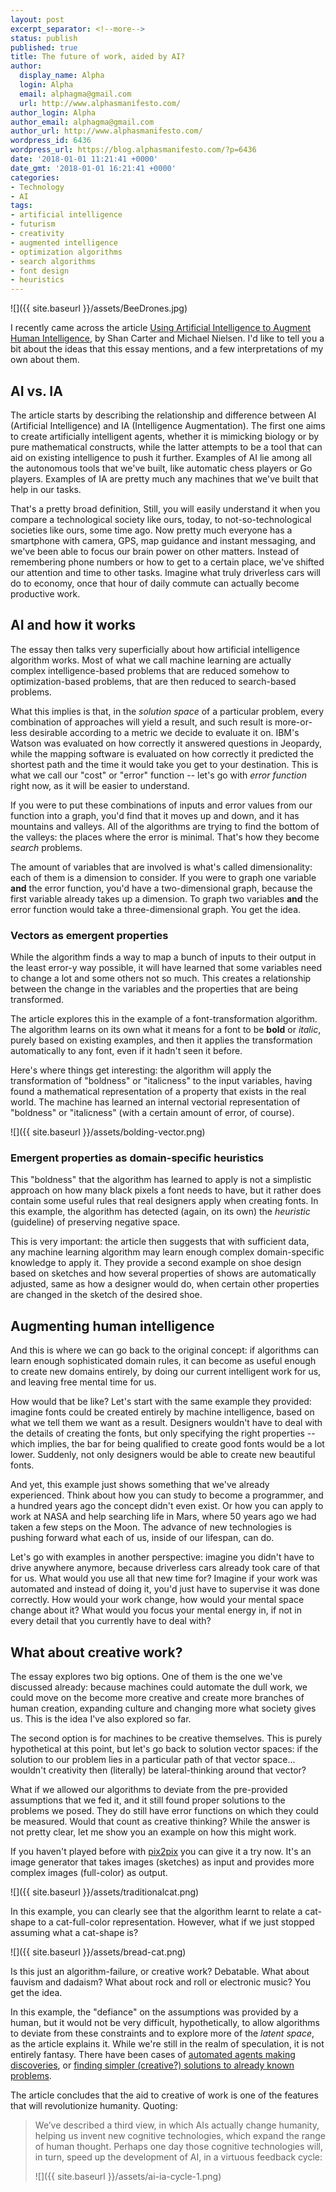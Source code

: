 ```yaml
---
layout: post
excerpt_separator: <!--more-->
status: publish
published: true
title: The future of work, aided by AI?
author:
  display_name: Alpha
  login: Alpha
  email: alphagma@gmail.com
  url: http://www.alphasmanifesto.com/
author_login: Alpha
author_email: alphagma@gmail.com
author_url: http://www.alphasmanifesto.com/
wordpress_id: 6436
wordpress_url: https://blog.alphasmanifesto.com/?p=6436
date: '2018-01-01 11:21:41 +0000'
date_gmt: '2018-01-01 16:21:41 +0000'
categories:
- Technology
- AI
tags:
- artificial intelligence
- futurism
- creativity
- augmented intelligence
- optimization algorithms
- search algorithms
- font design
- heuristics
---
```


![]({{ site.baseurl }}/assets/BeeDrones.jpg)

I recently came across the article [Using Artificial Intelligence to Augment Human Intelligence](https://distill.pub/2017/aia/), by Shan Carter and Michael Nielsen. I'd like to tell you a bit about the ideas that this essay mentions, and a few interpretations of my own about them.

<!--more-->

## AI vs. IA

The article starts by describing the relationship and difference between AI (Artificial Intelligence) and IA (Intelligence Augmentation). The first one aims to create artificially intelligent agents, whether it is mimicking biology or by pure mathematical constructs, while the latter attempts to be a tool that can aid on existing intelligence to push it further. Examples of AI lie among all the autonomous tools that we've built, like automatic chess players or Go players. Examples of IA are pretty much any machines that we've built that help in our tasks.

That's a pretty broad definition, Still, you will easily understand it when you compare a technological society like ours, today, to not-so-technological societies like ours, some time ago. Now pretty much everyone has a smartphone with camera, GPS, map guidance and instant messaging, and we've been able to focus our brain power on other matters. Instead of remembering phone numbers or how to get to a certain place, we've shifted our attention and time to other tasks. Imagine what truly driverless cars will do to economy, once that hour of daily commute can actually become productive work.

## AI and how it works

The essay then talks very superficially about how artificial intelligence algorithm works. Most of what we call machine learning are actually complex intelligence-based problems that are reduced somehow to optimization-based problems, that are then reduced to search-based problems.

What this implies is that, in the _solution space_ of a particular problem, every combination of approaches will yield a result, and such result is more-or-less desirable according to a metric we decide to evaluate it on. IBM's Watson was evaluated on how correctly it answered questions in Jeopardy, while the mapping software is evaluated on how correctly it predicted the shortest path and the time it would take you get to your destination. This is what we call our "cost" or "error" function -- let's go with _error function_ right now, as it will be easier to understand.

If you were to put these combinations of inputs and error values from our function into a graph, you'd find that it moves up and down, and it has mountains and valleys. All of the algorithms are trying to find the bottom of the valleys: the places where the error is minimal. That's how they become _search_ problems.

The amount of variables that are involved is what's called dimensionality: each of them is a dimension to consider. If you were to graph one variable **and** the error function, you'd have a two-dimensional graph, because the first variable already takes up a dimension. To graph two variables **and** the error function would take a three-dimensional graph. You get the idea.

### Vectors as emergent properties

While the algorithm finds a way to map a bunch of inputs to their output in the least error-y way possible, it will have learned that some variables need to change a lot and some others not so much. This creates a relationship between the change in the variables and the properties that are being transformed.

The article explores this in the example of a font-transformation algorithm. The algorithm learns on its own what it means for a font to be **bold** or _italic_, purely based on existing examples, and then it applies the transformation automatically to any font, even if it hadn't seen it before.

Here's where things get interesting: the algorithm will apply the transformation of "boldness" or "italicness" to the input variables, having found a mathematical representation of a property that exists in the real world. The machine has learned an internal vectorial representation of "boldness" or "italicness" (with a certain amount of error, of course).

![]({{ site.baseurl }}/assets/bolding-vector.png)

### Emergent properties as domain-specific heuristics

This "boldness" that the algorithm has learned to apply is not a simplistic approach on how many black pixels a font needs to have, but it rather does contain some useful rules that real designers apply when creating fonts. In this example, the algorithm has detected (again, on its own) the _heuristic_ (guideline) of preserving negative space.

This is very important: the article then suggests that with sufficient data, any machine learning algorithm may learn enough complex domain-specific knowledge to apply it. They provide a second example on shoe design based on sketches and how several properties of shows are automatically adjusted, same as how a designer would do, when certain other properties are changed in the sketch of the desired shoe.

## Augmenting human intelligence

And this is where we can go back to the original concept: if algorithms can learn enough sophisticated domain rules, it can become as useful enough to create new domains entirely, by doing our current intelligent work for us, and leaving free mental time for us.

How would that be like? Let's start with the same example they provided: imagine fonts could be created entirely by machine intelligence, based on what we tell them we want as a result. Designers wouldn't have to deal with the details of creating the fonts, but only specifying the right properties -- which implies, the bar for being qualified to create good fonts would be a lot lower. Suddenly, not only designers would be able to create new beautiful fonts.

And yet, this example just shows something that we've already experienced. Think about how you can study to become a programmer, and a hundred years ago the concept didn't even exist. Or how you can apply to work at NASA and help searching life in Mars, where 50 years ago we had taken a few steps on the Moon. The advance of new technologies is pushing forward what each of us, inside of our lifespan, can do.

Let's go with examples in another perspective: imagine you didn't have to drive anywhere anymore, because driverless cars already took care of that for us. What would you use all that new time for? Imagine if your work was automated and instead of doing it, you'd just have to supervise it was done correctly. How would your work change, how would your mental space change about it? What would you focus your mental energy in, if not in every detail that you currently have to deal with?

## What about creative work?

The essay explores two big options. One of them is the one we've discussed already: because machines could automate the dull work, we could move on the become more creative and create more branches of human creation, expanding culture and changing more what society gives us. This is the idea I've also explored so far.

The second option is for machines to be creative themselves. This is purely hypothetical at this point, but let's go back to solution vector spaces: if the solution to our problem lies in a particular path of that vector space... wouldn't creativity then (literally) be lateral-thinking around that vector?

What if we allowed our algorithms to deviate from the pre-provided assumptions that we fed it, and it still found proper solutions to the problems we posed. They do still have error functions on which they could be measured. Would that count as creative thinking? While the answer is not pretty clear, let me show you an example on how this might work.

If you haven't played before with [pix2pix](https://affinelayer.com/pixsrv/) you can give it a try now. It's an image generator that takes images (sketches) as input and provides more complex images (full-color) as output.

![]({{ site.baseurl }}/assets/traditionalcat.png)


In this example, you can clearly see that the algorithm learnt to relate a cat-shape to a cat-full-color representation. However, what if we just stopped assuming what a cat-shape is?

![]({{ site.baseurl }}/assets/bread-cat.png)


Is this just an algorithm-failure, or creative work? Debatable. What about fauvism and dadaism? What about rock and roll or electronic music? You get the idea.

In this example, the "defiance" on the assumptions was provided by a human, but it would not be very difficult, hypothetically, to allow algorithms to deviate from these constraints and to explore more of the _latent space_, as the article explains it. While we're still in the realm of speculation, it is not entirely fantasy. There have been cases of [automated agents making discoveries](https://www.wired.com/2009/04/robotscientist/), or [finding simpler (creative?) solutions to already known problems](https://books.google.ca/books?id=nUJdAAAAQBAJ&amp;lpg=PT97&amp;ots=2lG1GTehSG&amp;dq=Nathan%20Rochester%20returned%20to%20IBM%20after%20the%20Dartmouth%20workshop%20excited%20about%20discussions%20he%20had%20had%20with%20Marvin%20Minsky%20about%20Minsky%E2%80%99s%20ideas%20for%20a%20possible%20computer%20program%20for%20proving%20theorems%20in%20geometry&amp;pg=PT97#v=onepage&amp;q&amp;f=false).

The article concludes that the aid to creative of work is one of the features that will revolutionize humanity. Quoting:

> We&rsquo;ve described a third view, in which AIs actually change humanity, helping us invent new cognitive technologies, which expand the range of human thought. Perhaps one day those cognitive technologies will, in turn, speed up the development of AI, in a virtuous feedback cycle:
> 
> ![]({{ site.baseurl }}/assets/ai-ia-cycle-1.png)
